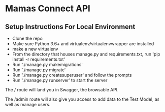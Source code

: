 # Mamas Connect API

## Setup Instructions For Local Environment
* Clone the repo
* Make sure Python 3.6+ and virtualenv/virtualenvwrapper are installed
* make a new virtualenv
* From the directory that houses manage.py and requirements.txt, run 'pip install -r requirements.txt'
* Run './manage.py makemigrations'
* Run './manage.py migrate'
* Run './manage.py createsuperuser' and follow the prompts
* Run './manage.py runserver' to start the server

The / route will land you in Swagger, the browsable API.

The /admin route will also give you access to add data to the Test Model, as well as manage users.